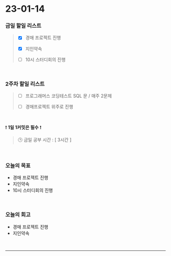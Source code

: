 # 23-01-14
### 금일 할일 리스트
> - [x]  경매 프로젝트 진행
>
> - [x]  지인약속
>
> - [ ]  10시 스터디회의 진행

<br/>

### 2주차 할일 리스트  

> - [ ]  프로그래머스 코딩테스트 SQL 문 / 매주 2문제  
>
> - [ ]  경매프로젝트 위주로 진행

<br/>

❗ **1일 1커밋은 필수** ❗
> 🕒 금일 공부 시간 : [ 3시간 ]
  
<br/>

### 오늘의 목표
- 경매 프로젝트 진행
- 지인약속
- 10시 스터디회의 진행

<br>

### 오늘의 회고
- 경매 프로젝트 진행
- 지인약속

<br/>

------------  